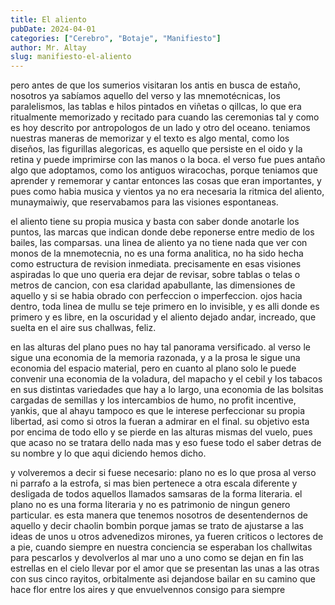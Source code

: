 ```yaml
---
title: El aliento
pubDate: 2024-04-01
categories: ["Cerebro", "Botaje", "Manifiesto"]
author: Mr. Altay
slug: manifiesto-el-aliento
---
```


pero antes de que los sumerios visitaran los antis en busca de estaño, nosotros ya sabíamos aquello del verso y las mnemotécnicas, los paralelismos, las tablas e hilos pintados en viñetas o qillcas, lo que era ritualmente memorizado y recitado para cuando las ceremonias tal y como es hoy descrito por antropologos de un lado y otro del oceano. teniamos nuestras maneras de memorizar y el texto es algo mental, como los diseños, las figurillas alegoricas, es aquello que persiste en el oido y la retina y puede imprimirse con las manos o la boca. el verso fue pues antaño algo que adoptamos, como los antiguos wiracochas, porque teniamos que aprender y rememorar y cantar entonces las cosas que eran importantes, y pues como habia musica y vientos ya no era necesaria la ritmica del aliento, munaymaiwiy, que reservabamos para las visiones espontaneas.

el aliento tiene su propia musica y basta con saber donde anotarle los puntos, las marcas que indican donde debe reponerse entre medio de los bailes, las comparsas. una linea de aliento ya no tiene nada que ver con monos de la mnemotecnia, no es una forma analitica, no ha sido hecha como estructura de revision inmediata. precisamente en esas visiones aspiradas lo que uno queria era dejar de revisar, sobre tablas o telas o metros de cancion, con esa claridad apabullante, las dimensiones de aquello y si se habia obrado con perfeccion o imperfeccion. ojos hacia dentro, toda linea de mullu se teje primero en lo invisible, y es alli donde es primero y es libre, en la oscuridad y el aliento dejado andar, increado, que suelta en el aire sus challwas, feliz.

en las alturas del plano pues no hay tal panorama versificado. al verso le sigue una economia de la memoria razonada, y a la prosa le sigue una economia del espacio material, pero en cuanto al plano solo le puede convenir una economia de la voladura, del mapacho y el cebil y los tabacos en sus distintas variedades que hay a lo largo, una economia de las bolsitas cargadas de semillas y los intercambios de humo, no profit incentive, yankis, que al ahayu tampoco es que le interese perfeccionar su propia libertad, asi como si otros la fueran a admirar en el final. su objetivo esta por encima de todo ello y se pierde en las alturas mismas del vuelo, pues que acaso no se tratara dello nada mas y eso fuese todo el saber detras de su nombre y lo que aqui diciendo hemos dicho.

y volveremos a decir si fuese necesario: plano no es lo que prosa al verso ni parrafo a la estrofa, si mas bien pertenece a otra escala diferente y desligada de todos aquellos llamados samsaras de la forma literaria. el plano no es una forma literaria y no es patrimonio de ningun genero particular. es esta manera que tenemos nosotros de desentendernos de aquello y decir chaolin bombin porque jamas se trato de ajustarse a las ideas de unos u otros advenedizos mirones, ya fueren criticos o lectores de a pie, cuando siempre en nuestra conciencia se esperaban los challwitas para pescarlos y devolverlos al mar uno a uno como se dejan en fin las estrellas en el cielo llevar por el amor que se presentan las unas a las otras con sus cinco rayitos, orbitalmente asi dejandose bailar en su camino que hace flor entre los aires y que envuelvennos consigo para siempre
